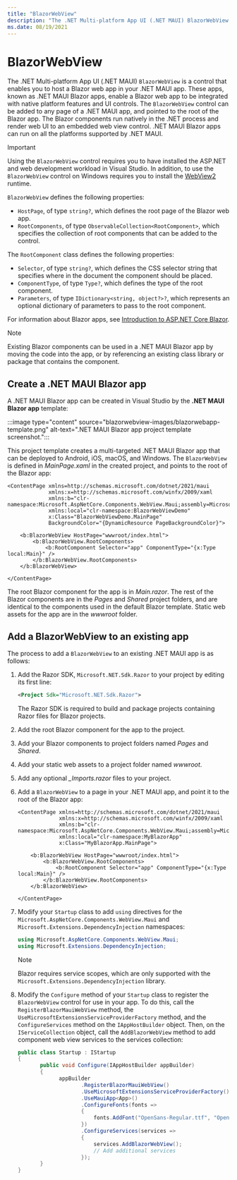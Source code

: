 ```yaml
---
title: "BlazorWebView"
description: "The .NET Multi-platform App UI (.NET MAUI) BlazorWebView control enables you to host a Blazor web app in your .NET MAUI app, and integrate the app with device features."
ms.date: 08/19/2021
---
```


# BlazorWebView

The .NET Multi-platform App UI (.NET MAUI) `BlazorWebView` is a control that enables you to host a Blazor web app in your .NET MAUI app. These apps, known as .NET MAUI Blazor apps, enable a Blazor web app to be integrated with native platform features and UI controls. The `BlazorWebView` control can be added to any page of a .NET MAUI app, and pointed to the root of the Blazor app. The Blazor components run natively in the .NET process and render web UI to an embedded web view control. .NET MAUI Blazor apps can run on all the platforms supported by .NET MAUI.

> [!IMPORTANT]
> Using the `BlazorWebView` control requires you to have installed the ASP.NET and web development workload in Visual Studio. In addition, to use the `BlazorWebView` control on Windows requires you to install the [WebView2](https://developer.microsoft.com/microsoft-edge/webview2/) runtime.

`BlazorWebView` defines the following properties:

- `HostPage`, of type `string?`, which defines the root page of the Blazor web app.
- `RootComponents`, of type `ObservableCollection<RootComponent>`, which specifies the collection of root components that can be added to the control.

The `RootComponent` class defines the following properties:

- `Selector`, of type `string?`, which defines the CSS selector string that specifies where in the document the component should be placed.
- `ComponentType`, of type `Type?`, which defines the type of the root component.
- `Parameters`, of type `IDictionary<string, object?>?`, which represents an optional dictionary of parameters to pass to the root component.

For information about Blazor apps, see [Introduction to ASP.NET Core Blazor](/aspnet/core/blazor/).

> [!NOTE]
> Existing Blazor components can be used in a .NET MAUI Blazor app by moving the code into the app, or by referencing an existing class library or package that contains the component.

## Create a .NET MAUI Blazor app

A .NET MAUI Blazor app can be created in Visual Studio by the **.NET MAUI Blazor app** template:

:::image type="content" source="blazorwebview-images/blazorwebapp-template.png" alt-text=".NET MAUI Blazor app project template screenshot.":::

This project template creates a multi-targeted .NET MAUI Blazor app that can be deployed to Android, iOS, macOS, and Windows. The `BlazorWebView` is defined in *MainPage.xaml* in the created project, and points to the root of the Blazor app:

```xaml
<ContentPage xmlns=http://schemas.microsoft.com/dotnet/2021/maui
             xmlns:x=http://schemas.microsoft.com/winfx/2009/xaml
             xmlns:b="clr-namespace:Microsoft.AspNetCore.Components.WebView.Maui;assembly=Microsoft.AspNetCore.Components.WebView.Maui"
             xmlns:local="clr-namespace:BlazorWebViewDemo"
             x:Class="BlazorWebViewDemo.MainPage"
             BackgroundColor="{DynamicResource PageBackgroundColor}">

    <b:BlazorWebView HostPage="wwwroot/index.html">
        <b:BlazorWebView.RootComponents>
            <b:RootComponent Selector="app" ComponentType="{x:Type local:Main}" />
        </b:BlazorWebView.RootComponents>
    </b:BlazorWebView>

</ContentPage>
```

The root Blazor component for the app is in *Main.razor*. The rest of the Blazor components are in the *Pages* and *Shared* project folders, and are identical to the components used in the default Blazor template. Static web assets for the app are in the *wwwroot* folder.

## Add a BlazorWebView to an existing app

The process to add a `BlazorWebView` to an existing .NET MAUI app is as follows:

1. Add the Razor SDK, `Microsoft.NET.Sdk.Razor` to your project by editing its first line:

    ```xml
    <Project Sdk="Microsoft.NET.Sdk.Razor">
    ```

    The Razor SDK is required to build and package projects containing Razor files for Blazor projects.

1. Add the root Blazor component for the app to the project.
1. Add your Blazor components to project folders named *Pages* and *Shared*.
1. Add your static web assets to a project folder named *wwwroot*.
1. Add any optional *_Imports.razor* files to your project.
1. Add a `BlazorWebView` to a page in your .NET MAUI app, and point it to the root of the Blazor app:

    ```xaml
    <ContentPage xmlns=http://schemas.microsoft.com/dotnet/2021/maui
                 xmlns:x=http://schemas.microsoft.com/winfx/2009/xaml
                 xmlns:b="clr-namespace:Microsoft.AspNetCore.Components.WebView.Maui;assembly=Microsoft.AspNetCore.Components.WebView.Maui"
                 xmlns:local="clr-namespace:MyBlazorApp"
                 x:Class="MyBlazorApp.MainPage">

        <b:BlazorWebView HostPage="wwwroot/index.html">
            <b:BlazorWebView.RootComponents>
                <b:RootComponent Selector="app" ComponentType="{x:Type local:Main}" />
            </b:BlazorWebView.RootComponents>
        </b:BlazorWebView>

    </ContentPage>
    ```

1. Modify your `Startup` class to add `using` directives for the `Microsoft.AspNetCore.Components.WebView.Maui` and `Microsoft.Extensions.DependencyInjection` namespaces:

    ```csharp
    using Microsoft.AspNetCore.Components.WebView.Maui;
    using Microsoft.Extensions.DependencyInjection;
    ```

    > [!NOTE]
    > Blazor requires service scopes, which are only supported with the `Microsoft.Extensions.DependencyInjection` library.

1. Modify the `Configure` method of your `Startup` class to register the `BlazorWebView` control for use in your app. To do this, call the `RegisterBlazorMauiWebView` method, the `UseMicrosoftExtensionsServiceProviderFactory` method, and the `ConfigureServices` method on the `IAppHostBuilder` object. Then, on the `IServiceCollection` object, call the `AddBlazorWebView` method to add component web view services to the services collection:

    ```csharp
    public class Startup : IStartup
    {
           public void Configure(IAppHostBuilder appBuilder)
           {
                 appBuilder
                        .RegisterBlazorMauiWebView()
                        .UseMicrosoftExtensionsServiceProviderFactory()
                        .UseMauiApp<App>()
                        .ConfigureFonts(fonts =>
                        {
                            fonts.AddFont("OpenSans-Regular.ttf", "OpenSansRegular");
                        })
                        .ConfigureServices(services =>
                        {
                            services.AddBlazorWebView();
                            // Add additional services
                        });
           }
    }
    ```

